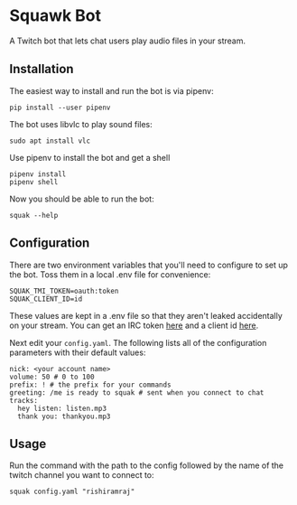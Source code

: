 # Squawk Bot

A Twitch bot that lets chat users play audio files in your stream.

## Installation

The easiest way to install and run the bot is via pipenv:

```
pip install --user pipenv
```

The bot uses libvlc to play sound files:

```
sudo apt install vlc
```

Use pipenv to install the bot and get a shell

```
pipenv install
pipenv shell
```

Now you should be able to run the bot:
```
squak --help
```

## Configuration

There are two environment variables that you'll need to configure to set
up the bot. Toss them in a local .env file for convenience:

```
SQUAK_TMI_TOKEN=oauth:token
SQUAK_CLIENT_ID=id
```

These values are kept in a .env file so that they aren't leaked accidentally
on your stream. You can get an IRC token [here](https://twitchapps.com/tmi/)
and a client id [here](https://dev.twitch.tv/console/apps/create).

Next edit your `config.yaml`. The following lists all of the configuration
parameters with their default values:

```
nick: <your account name>
volume: 50 # 0 to 100
prefix: ! # the prefix for your commands
greeting: /me is ready to squak # sent when you connect to chat
tracks:
  hey listen: listen.mp3
  thank you: thankyou.mp3
```

## Usage

Run the command with the path to the config followed by the name of the
twitch channel you want to connect to:

```
squak config.yaml "rishiramraj"
```
